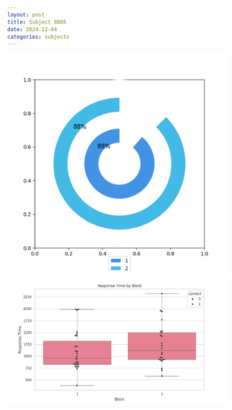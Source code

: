 ```yaml
---
layout: post
title: Subject 8005
date: 2024-12-04
categories: subjects
---
```


![](data/8005/run-19/8005__acc_test.png)
![](data/8005/run-19/8005_rt.png)
